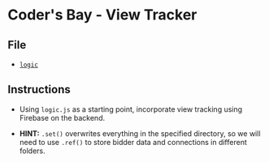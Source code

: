 # Coder's Bay - View Tracker

## File

* [`logic`](Unsolved/logic.js)

## Instructions

* Using `logic.js` as a starting point, incorporate view tracking using Firebase on the backend.

* **HINT:** `.set()` overwrites everything in the specified directory, so we will need to use `.ref()` to store bidder data and connections in different folders.

